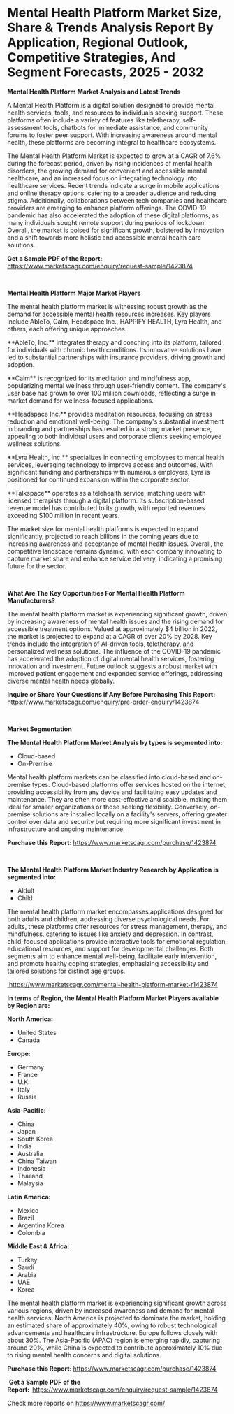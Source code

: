 <p><h1>Mental Health Platform Market Size, Share & Trends Analysis Report By Application, Regional Outlook, Competitive Strategies, And Segment Forecasts, 2025 - 2032</h1></p><p><strong>Mental Health Platform Market Analysis and Latest Trends</strong></p>
<p><p>A Mental Health Platform is a digital solution designed to provide mental health services, tools, and resources to individuals seeking support. These platforms often include a variety of features like teletherapy, self-assessment tools, chatbots for immediate assistance, and community forums to foster peer support. With increasing awareness around mental health, these platforms are becoming integral to healthcare ecosystems.</p><p>The Mental Health Platform Market is expected to grow at a CAGR of 7.6% during the forecast period, driven by rising incidences of mental health disorders, the growing demand for convenient and accessible mental healthcare, and an increased focus on integrating technology into healthcare services. Recent trends indicate a surge in mobile applications and online therapy options, catering to a broader audience and reducing stigma. Additionally, collaborations between tech companies and healthcare providers are emerging to enhance platform offerings. The COVID-19 pandemic has also accelerated the adoption of these digital platforms, as many individuals sought remote support during periods of lockdown. Overall, the market is poised for significant growth, bolstered by innovation and a shift towards more holistic and accessible mental health care solutions.</p></p>
<p><strong>Get a Sample PDF of the Report:&nbsp;</strong> <a href="https://www.marketscagr.com/enquiry/request-sample/1423874?utm_campaign=3099&utm_medium=2&utm_source=Github&utm_content=ia&utm_term=11032025&utm_id=mental-health-platform">https://www.marketscagr.com/enquiry/request-sample/1423874</a></p>
<p>&nbsp;</p>
<p><strong>Mental Health Platform Major Market Players</strong></p>
<p><p>The mental health platform market is witnessing robust growth as the demand for accessible mental health resources increases. Key players include AbleTo, Calm, Headspace Inc., HAPPIFY HEALTH, Lyra Health, and others, each offering unique approaches.</p><p>**AbleTo, Inc.** integrates therapy and coaching into its platform, tailored for individuals with chronic health conditions. Its innovative solutions have led to substantial partnerships with insurance providers, driving growth and adoption.</p><p>**Calm** is recognized for its meditation and mindfulness app, popularizing mental wellness through user-friendly content. The company's user base has grown to over 100 million downloads, reflecting a surge in market demand for wellness-focused applications.</p><p>**Headspace Inc.** provides meditation resources, focusing on stress reduction and emotional well-being. The company's substantial investment in branding and partnerships has resulted in a strong market presence, appealing to both individual users and corporate clients seeking employee wellness solutions.</p><p>**Lyra Health, Inc.** specializes in connecting employees to mental health services, leveraging technology to improve access and outcomes. With significant funding and partnerships with numerous employers, Lyra is positioned for continued expansion within the corporate sector.</p><p>**Talkspace** operates as a telehealth service, matching users with licensed therapists through a digital platform. Its subscription-based revenue model has contributed to its growth, with reported revenues exceeding $100 million in recent years.</p><p>The market size for mental health platforms is expected to expand significantly, projected to reach billions in the coming years due to increasing awareness and acceptance of mental health issues. Overall, the competitive landscape remains dynamic, with each company innovating to capture market share and enhance service delivery, indicating a promising future for the sector.</p></p>
<p>&nbsp;</p>
<p><strong>What Are The Key Opportunities For Mental Health Platform Manufacturers?</strong></p>
<p><p>The mental health platform market is experiencing significant growth, driven by increasing awareness of mental health issues and the rising demand for accessible treatment options. Valued at approximately $4 billion in 2022, the market is projected to expand at a CAGR of over 20% by 2028. Key trends include the integration of AI-driven tools, teletherapy, and personalized wellness solutions. The influence of the COVID-19 pandemic has accelerated the adoption of digital mental health services, fostering innovation and investment. Future outlook suggests a robust market with improved patient engagement and expanded service offerings, addressing diverse mental health needs globally.</p></p>
<p><strong>Inquire or Share Your Questions If Any Before Purchasing This Report:</strong> <a href="https://www.marketscagr.com/enquiry/pre-order-enquiry/1423874?utm_campaign=3099&utm_medium=2&utm_source=Github&utm_content=ia&utm_term=11032025&utm_id=mental-health-platform">https://www.marketscagr.com/enquiry/pre-order-enquiry/1423874</a></p>
<p>&nbsp;</p>
<p><strong>Market Segmentation</strong></p>
<p><strong>The Mental Health Platform Market Analysis by types is segmented into:</strong></p>
<p><ul><li>Cloud-based</li><li>On-Premise</li></ul></p>
<p><p>Mental health platform markets can be classified into cloud-based and on-premise types. Cloud-based platforms offer services hosted on the internet, providing accessibility from any device and facilitating easy updates and maintenance. They are often more cost-effective and scalable, making them ideal for smaller organizations or those seeking flexibility. Conversely, on-premise solutions are installed locally on a facility's servers, offering greater control over data and security but requiring more significant investment in infrastructure and ongoing maintenance.</p></p>
<p><strong>Purchase this Report:&nbsp;</strong><a href="https://www.marketscagr.com/purchase/1423874?utm_campaign=3099&utm_medium=2&utm_source=Github&utm_content=ia&utm_term=11032025&utm_id=mental-health-platform">https://www.marketscagr.com/purchase/1423874</a></p>
<p>&nbsp;</p>
<p><strong>The Mental Health Platform Market Industry Research by Application is segmented into:</strong></p>
<p><ul><li>Aldult</li><li>Child</li></ul></p>
<p><p>The mental health platform market encompasses applications designed for both adults and children, addressing diverse psychological needs. For adults, these platforms offer resources for stress management, therapy, and mindfulness, catering to issues like anxiety and depression. In contrast, child-focused applications provide interactive tools for emotional regulation, educational resources, and support for developmental challenges. Both segments aim to enhance mental well-being, facilitate early intervention, and promote healthy coping strategies, emphasizing accessibility and tailored solutions for distinct age groups.</p></p>
<p><a href="https://www.marketscagr.com/mental-health-platform-market-r1423874?utm_campaign=3099&utm_medium=2&utm_source=Github&utm_content=ia&utm_term=11032025&utm_id=mental-health-platform">&nbsp;https://www.marketscagr.com/mental-health-platform-market-r1423874</a></p>
<p><strong>In terms of Region, the Mental Health Platform Market Players available by Region are:</strong></p>
<p>
    <p> <strong> North America: </strong>
        <ul>
            <li>United States</li>
            <li>Canada</li>
        </ul>
        </p> 
    <p> <strong> Europe: </strong>
        <ul>
            <li>Germany</li>
            <li>France</li>
            <li>U.K.</li>
            <li>Italy</li>
            <li>Russia</li>
        </ul>
        </p> 
    <p> <strong> Asia-Pacific: </strong>
        <ul>
            <li>China</li>
            <li>Japan</li>
            <li>South Korea</li>
            <li>India</li>
            <li>Australia</li>
            <li>China Taiwan</li>
            <li>Indonesia</li>
            <li>Thailand</li>
            <li>Malaysia</li>
        </ul>
        </p> 
    <p> <strong> Latin America: </strong>
        <ul>
            <li>Mexico</li>
            <li>Brazil</li>
            <li>Argentina Korea</li>
            <li>Colombia</li>
        </ul>
        </p> 
    <p> <strong> Middle East & Africa: </strong>
        <ul>
            <li>Turkey</li>
            <li>Saudi</li>
            <li>Arabia</li>
            <li>UAE</li>
            <li>Korea</li>
        </ul>
    </p>
    </p>
<p><p>The mental health platform market is experiencing significant growth across various regions, driven by increased awareness and demand for mental health services. North America is projected to dominate the market, holding an estimated share of approximately 40%, owing to robust technological advancements and healthcare infrastructure. Europe follows closely with about 30%. The Asia-Pacific (APAC) region is emerging rapidly, capturing around 20%, while China is expected to contribute approximately 10% due to rising mental health concerns and digital solutions.</p></p>
<p><strong>Purchase this Report: </strong><a href="https://www.marketscagr.com/purchase/1423874?utm_campaign=3099&utm_medium=2&utm_source=Github&utm_content=ia&utm_term=11032025&utm_id=mental-health-platform">https://www.marketscagr.com/purchase/1423874</a></p>
<p>&nbsp;<strong>Get a Sample PDF of the Report:&nbsp;&nbsp;</strong><a href="https://www.marketscagr.com/enquiry/request-sample/1423874?utm_campaign=3099&utm_medium=2&utm_source=Github&utm_content=ia&utm_term=11032025&utm_id=mental-health-platform">https://www.marketscagr.com/enquiry/request-sample/1423874</a></p>
<p><strong></strong></p>
<p>Check more reports on <a href="https://www.marketscagr.com/?utm_campaign=3099&utm_medium=2&utm_source=Github&utm_content=ia&utm_term=11032025&utm_id=mental-health-platform">https://www.marketscagr.com/</a></p>